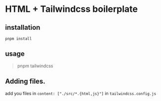 # HTML + Tailwindcss boilerplate

## installation

`pnpm install`

## usage

> pnpm tailwindcss

## Adding files.

add you files in `content: ["./src/*.{html,js}"]` in `tailwindcss.config.js`
